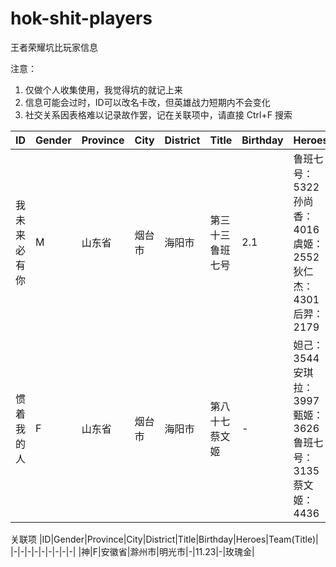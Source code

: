 # hok-shit-players
王者荣耀坑比玩家信息

注意：
1. 仅做个人收集使用，我觉得坑的就记上来
2. 信息可能会过时，ID可以改名卡改，但英雄战力短期内不会变化
3. 社交关系因表格难以记录故作罢，记在关联项中，请直接 Ctrl+F 搜索
   
|ID|Gender|Province|City|District|Title|Birthday|Heroes|Team(Title)|
|-|-|-|-|-|-|-|-|-|
|我未来必有你|M|山东省|烟台市|海阳市|第三十三鲁班七号|2.1|鲁班七号：5322<br>孙尚香：4016<br>虞姬：2552<br>狄仁杰：4301<br>后羿：2179|海阳兄弟团（副队）|
|惯着我的人|F|山东省|烟台市|海阳市|第八十七蔡文姬|-|妲己：3544<br>安琪拉：3997<br>甄姬：3626<br>鲁班七号：3135<br>蔡文姬：4436|海阳兄弟团|

关联项
|ID|Gender|Province|City|District|Title|Birthday|Heroes|Team(Title)|
|-|-|-|-|-|-|-|-|-|
|神|F|安徽省|滁州市|明光市|-|11.23|-|玫瑰金|
